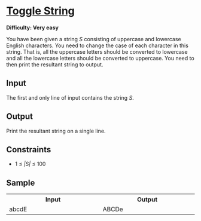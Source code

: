 # [Toggle String](https://www.hackerearth.com/practice/basic-programming/input-output/basics-of-input-output/practice-problems/algorithm/modify-the-string/)

**Difficulty: Very easy**

You have been given a string *S* consisting of uppercase and lowercase English characters. You need to change the case of each character in this string. That is, all the uppercase letters should be converted to lowercase and all the lowercase letters should be converted to uppercase. You need to then print the resultant string to output.

## Input

The first and only line of input contains the string *S*.

## Output

Print the resultant string on a single line.

## Constraints

+ 1 &le; *|S|* &le; 100

## Sample

<table>
	<tr>
		<th width="500">Input</th>
		<th width="500">Output</th>
	</tr>
	<tr>
		<td valign="top">
			abcdE
		</td>
		<td valign="top">
			ABCDe
		</td>
	</tr>
</table>
